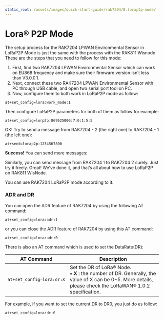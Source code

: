 ```yaml
---
static_root: /assets/images/quick-start-guide/rak7204/8.lorap2p-mode/
---
```

# Lora® P2P Mode

The setup process for the RAK7204 LPWAN Environmental Sensor in LoRaP2P Mode is just the same with the process with the RAK811 Wisnode. These are the steps that you need to follow for this mode:

1. First, find two RAK7204 LPWAN Environmental Sensor which can work on EU868 frequency and make sure their firmware version isn’t less than V3.0.0.1.
2. Next, connect these two RAK7204 LPWAN Environmental Sensor with PC through USB cable, and open two serial port tool on PC.
3. Now, configure them to both work in LoRaP2P mode as follow:

```
at+set_config=lora:work_mode:1
```

<rk-img
  :src="`${$frontmatter.static_root}/esrws29ubqsdrtzhxoyl.jpg`"
  width="50%"
  figure-number="1"
  caption="LoRaP2P Mode"
/>

Then configure LoRaP2P parameters for both of them as follow for example:
```
at+set_config=lorp2p:869525000:7:0:1:5:5
```
<rk-img
  :src="`${$frontmatter.static_root}/be2eudcfjshdfpp70dh3.jpg`"
  width="100%"
  figure-number="2"
  caption="LoRaP2P Configuration"
/>

OK! Try to send a message from RAK7204 - 2 (the right one) to RAK7204 - 1 (the left one):

```
at+send=lorap2p:1234567890
```
<rk-img
  :src="`${$frontmatter.static_root}/hxqc6l5zeadhs5yd5ucz.jpg`"
  width="100%"
  figure-number="3"
  caption="Test Message Sent"
/>

**Success!** You can send more messages:

<rk-img
  :src="`${$frontmatter.static_root}/hxqc6l5zeadhs5yd5ucz.jpg`"
  width="100%"
  figure-number="3"
  caption="Test Message Sent"
/>

Similarly, you can send message from RAK7204 1 to RAK7204 2 surely. Just try it freely. Great! We’ve done it, and that’s all about how to use
LoRaP2P on RAK811 WisNode.

You can use RAK7204 LoRaP2P mode according to it.

### ADR and DR

You can open the ADR feature of RAK7204 by using the following AT command:

```
at+set_config=lora:adr:1
```

or you can close the ADR feature of RAK7204 by using this AT command: 

```
at+set_config=lora:adr:0
```


There is also an AT command which is used to set the DataRate(DR):

| AT Command | Description | 
| ---- | ---- | 
| `at+set_config=lora:dr:X` | Set the DR of LoRa® Node. <br>**• X** : the number of DR. Generally, the value of X can be 0~5. More details, please check the LoRaWAN® 1.0.2 specification. | 


For example, if you want to set the current DR to DR0, you just do as follow: 
```
at+set_config=lora:dr:0
```